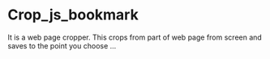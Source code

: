 # Crop_js_bookmark
It is a web page cropper.
This crops from part of web page from screen and saves to the point you choose ...
